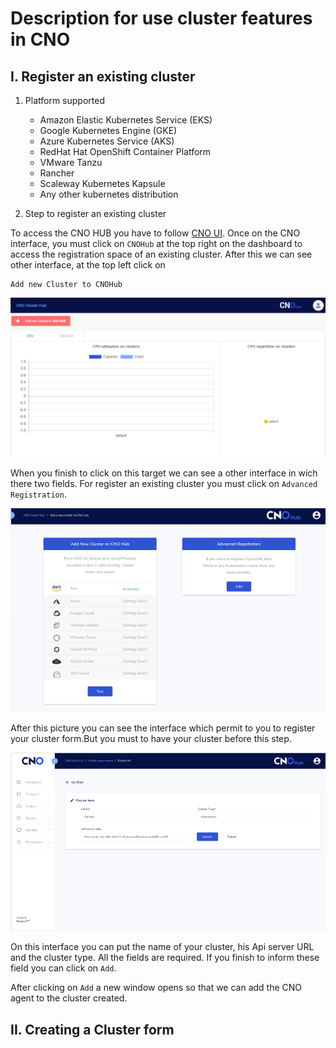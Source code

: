# Description for use cluster features in CNO

## I. Register an existing cluster

1. Platform supported 

    - Amazon Elastic Kubernetes Service (EKS)
    - Google Kubernetes Engine (GKE)
    - Azure Kubernetes Service (AKS)
    - RedHat Hat OpenShift Container Platform
    - VMware Tanzu
    - Rancher
    - Scaleway Kubernetes Kapsule
    - Any other kubernetes distribution

2. Step to register an existing cluster

To access the CNO HUB you have to follow [CNO UI](https://cno.cno-dev.beopenit.com/). Once on the CNO interface, you must click on ``` CNOHub ``` at the top right on the dashboard to access the registration space of an existing cluster. After this we can see other interface, at the top left click on 
``` 
Add new Cluster to CNOHub 
```
![CNOHub](image/addcluster.png)

When you finish to click on this target we can see a other interface in wich there two fields. For register an existing cluster you must click on ` Advanced Registration `.

![Register Cluster](image/Registrer.PNG)

After this picture you can see the interface which permit to you to register your cluster form.But you must to have your cluster before this step.

![Advanced register](image/Advanced.PNG)

On this interface you can put the name of your cluster, his Api server URL and the cluster type. All the fields are required. If you finish to inform these field you can click on ` Add `.

After clicking on ` Add ` a new window opens so that we can add the CNO agent to the cluster created.


## II. Creating a Cluster form
